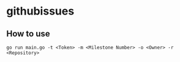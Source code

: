 # githubissues
## How to use

```
go run main.go -t <Token> -m <Milestone Number> -o <Owner> -r <Repository>
```
